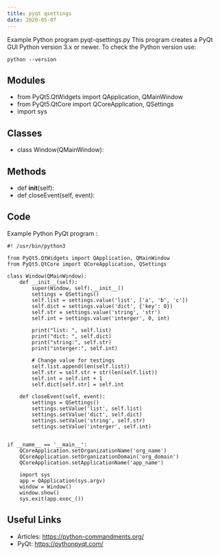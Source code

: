 ```yaml
---
title: pyqt qsettings
date: 2020-05-07
---
```

Example Python program pyqt-qsettings.py
This program creates a PyQt GUI
Python version 3.x or newer.
To check the Python version use:

    python --version

## Modules

* from PyQt5.QtWidgets import QApplication, QMainWindow
* from PyQt5.QtCore import QCoreApplication, QSettings
* import sys

## Classes

* class Window(QMainWindow):

## Methods

* def __init__(self):
* def closeEvent(self, event):

## Code

Example Python PyQt program :

    #! /usr/bin/python3
    
    from PyQt5.QtWidgets import QApplication, QMainWindow
    from PyQt5.QtCore import QCoreApplication, QSettings
    
    class Window(QMainWindow):
        def __init__(self):
            super(Window, self).__init__()
            settings = QSettings()
            self.list = settings.value('list', ['a', 'b', 'c'])
            self.dict = settings.value('dict', {'key': 0})
            self.str = settings.value('string', 'str')
            self.int = settings.value('interger', 0, int)
    
            print("list: ", self.list)
            print("dict: ", self.dict)
            print("string:", self.str)
            print("interger:", self.int)
    
            # Change value for testings
            self.list.append(len(self.list))
            self.str = self.str + str(len(self.list))
            self.int = self.int + 1
            self.dict[self.str] = self.int
    
        def closeEvent(self, event):
            settings = QSettings()
            settings.setValue('list', self.list)
            settings.setValue('dict', self.dict)
            settings.setValue('string', self.str)
            settings.setValue('interger', self.int)
    
    
    if __name__ == '__main__':
        QCoreApplication.setOrganizationName('org_name')
        QCoreApplication.setOrganizationDomain('org_domain')
        QCoreApplication.setApplicationName('app_name')
    
        import sys
        app = QApplication(sys.argv)
        window = Window()
        window.show()
        sys.exit(app.exec_())
    

## Useful Links

- Articles: https://python-commandments.org/
- PyQt: https://pythonpyqt.com/
